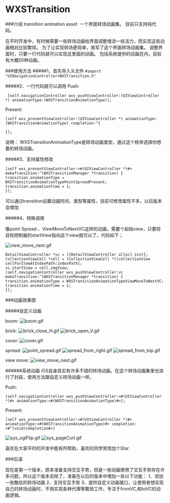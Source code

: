 # WXSTransition

###介绍
transition animation asset 
一个界面转场动画集。
目前只支持纯代码。


在平时开发中，有时候需要一些转场动画给界面调整增添一些活力，而实现这些动画相对比较繁琐。
为了让实现转场更简单，我写了这个界面转场动画集。
调整界面时，只要一行代码就可以实现这里面的动画。
包括系统提供的动画在内，目前有大概50种动画。

###使用方法
#####1、首先导入头文件
```#import "UINavigationController+WXSTransition.h"```

#####2、一行代码就可以调用
Push:
```
 [self.navigationController wxs_pushViewController:(UIViewController *) animationType:(WXSTransitionAnimationType)];
```
Present:

```
[self wxs_presentViewController:(UIViewController *) animationType:(WXSTransitionAnimationType) completion:^{

}];
```
说明：
WXSTransitionAnimationType是转场动画类型，通过这个枚举选择你想要的转场动画。

#####3、支持属性修改

```
[self wxs_presentViewController:<#(UIViewController *)#> makeTransition:^(WXSTransitionManager *transition) {
transition.animationType =  WXSTransitionAnimationTypePointSpreadPresent;
transition.animationTime = 1;
}];
```
可以通过transition设置动画时间、类型等属性，目前可修改属性不多，以后版本会增加

#####4、特殊调用

像point Spread 、ViewMoveToNextVC这样的动画，需要个起始view，只要将目标控制器的startView指向这个view就可以了，代码如下；

![view_move_next.gif](https://github.com/alanwangmodify/WXSTransition/blob/master/gif/view_move_next.gif)

```
DetailViewController *vc = [[DetailViewController alloc] init];
CollectionViewCell *cell = (CollectionViewCell *)[collectionView cellForItemAtIndexPath:indexPath];
vc.startView = cell.imgView;
[self.navigationController wxs_pushViewController:vc makeTransition:^(WXSTransitionManager *transition) {
transition.animationType = WXSTransitionAnimationTypeViewMoveToNextVC;
transition.animationTime = 1;
}];

```

###动画效果图

#####自定义动画

boom:
![boom.gif](https://github.com/alanwangmodify/WXSTransition/blob/master/gif/boom.gif)

brick:
![brick_close_H.gif](https://github.com/alanwangmodify/WXSTransition/blob/master/gif/brick_close_H.gif)
![brick_open_V.gif](https://github.com/alanwangmodify/WXSTransition/blob/master/gif/brick_open_V.gif)

cover:
![cover.gif](https://github.com/alanwangmodify/WXSTransition/blob/master/gif/cover.gif)

spread:
![point_spread.gif](https://github.com/alanwangmodify/WXSTransition/blob/master/gif/point_spread.gif)
![spread_from_right.gif](https://github.com/alanwangmodify/WXSTransition/blob/master/gif/spread_from_right.gif)
![spread_from_top.gif](http://upload-images.jianshu.io/upload_images/1819750-3886af1868ca5484.gif?imageMogr2/auto-orient/strip)

view move:
![view_move_next.gif](https://github.com/alanwangmodify/WXSTransition/blob/master/gif/view_move_next.gif)


######系统动画
iOS自身其实有许多不错的转场动画，在这个转场动画集里也进行了封装，使用方法跟自定义转场动画一样。

Push:
```
[self.navigationController wxs_pushViewController:<#(UIViewController *)#> animationType:<#(WXSTransitionAnimationType)#>];
```
Present:

```
[self wxs_presentViewController:<#(UIViewController *)#> animationType:<#(WXSTransitionAnimationType)#> completion:<#^(void)completion#>]
```

![sys_oglFlip.gif](https://github.com/alanwangmodify/WXSTransition/blob/master/gif/sys_oglFlip.gif)
![sys_pageCurl.gif](https://github.com/alanwangmodify/WXSTransition/blob/master/gif/sys_pageCurl.gif)


喜欢在大家平时的开发中能有所帮助，喜欢的同学劳烦加个Star

###后语

现在是第一个版本，原本准备支持交互手势，但是一些动画使用了交互手势存在许多问题，所以这个版本去除了，准备在以后的版本中增加一些以下功能：
1、添加一些酷炫的转场动画
2、支持交互手势
3、提供自定义动画接口，让使用者想实现自己的转场动画时，不用实现各种代理等繁琐工作，专注于fromVC,和toVC的动画逻辑。
